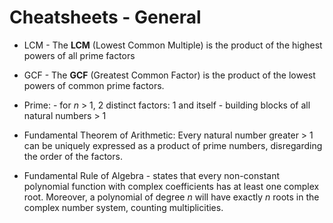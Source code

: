# Cheatsheets - General


- LCM - The **LCM** (Lowest Common Multiple) is the product of the highest powers of all prime factors
- GCF - The **GCF** (Greatest Common Factor) is the product of the lowest powers of common prime factors.
- Prime:
        - for $n$ > 1, 2 distinct factors: 1 and itself
        - building blocks of all natural numbers > 1

- Fundamental Theorem of Arithmetic: Every natural number greater > 1 can be uniquely expressed as a product of prime numbers, disregarding the order of the factors.

- Fundamental Rule of Algebra - states that every non-constant polynomial function with complex coefficients has at least one complex root. Moreover, a polynomial of degree $n$ will have exactly $n$ roots in the complex number system, counting multiplicities.